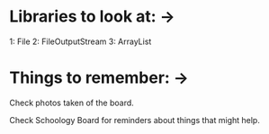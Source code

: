 # Libraries to look at: ->
1: File
2: FileOutputStream
3: ArrayList

# Things to remember: ->
Check photos taken of the board.

Check Schoology Board for reminders about things that might help.